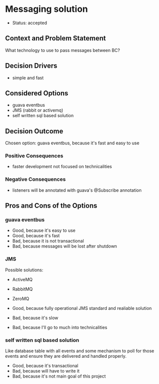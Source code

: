 # Messaging solution

* Status: accepted

## Context and Problem Statement

What technology to use to pass messages between BC?

## Decision Drivers

* simple and fast

## Considered Options

* guava eventbus
* JMS (rabbit or activemq)
* self written sql based solution

## Decision Outcome

Chosen option: guava eventbus, because it's fast and easy to use

### Positive Consequences

* faster development not focused on technicalities

### Negative Consequences

* listeners will be annotated with guava's @Subscribe annotation

## Pros and Cons of the Options

### guava eventbus

* Good, because it's easy to use
* Good, because it's fast
* Bad, because it is not transactional
* Bad, because messages will be lost after shutdown

### JMS

Possible solutions:
* ActiveMQ
* RabbitMQ
* ZeroMQ

* Good, because fully operational JMS standard and realiable solution
* Bad, because it's slow
* Bad, because I'll go to much into technicalities

### self written sql based solution

Like database table with all events and some mechanism to poll for those events and ensure they are delivered and handled properly.

* Good, because it's transactional
* Bad, because will have to write it
* Bad, because it's not main goal of this project
